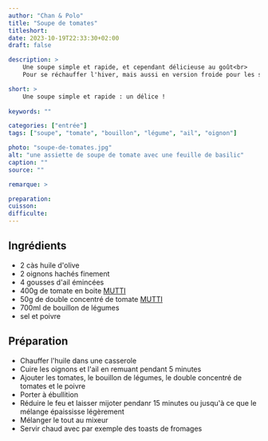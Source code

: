 ```yaml
---
author: "Chan & Polo"
title: "Soupe de tomates"
titleshort:
date: 2023-10-19T22:33:30+02:00
draft: false

description: > 
    Une soupe simple et rapide, et cependant délicieuse au goût<br>
    Pour se réchauffer l'hiver, mais aussi en version froide pour les soirées d'été

short: >
    Une soupe simple et rapide : un délice !
    
keywords: ""

categories: ["entrée"]
tags: ["soupe", "tomate", "bouillon", "légume", "ail", "oignon"]

photo: "soupe-de-tomates.jpg"
alt: "une assiette de soupe de tomate avec une feuille de basilic"
caption: ""
source: ""

remarque: >

preparation: 
cuisson: 
difficulte:
---
```



## Ingrédients
- 2 càs huile d'olive
- 2 oignons hachés finement
- 4 gousses d'ail émincées
- 400g de tomate en boite [MUTTI](https://mutti-parma.com/fr/produits/pelees/)
- 50g de double concentré de tomate [MUTTI](https://mutti-parma.com/fr/produits/double-concentre/)
- 700ml de bouillon de légumes
- sel et poivre
## Préparation
- Chauffer l'huile dans une casserole
- Cuire les oignons et l'ail en remuant pendant 5 minutes
- Ajouter les tomates, le bouillon de légumes, le double concentré de tomates et le poivre
- Porter à ébullition
- Réduire le feu et laisser mijoter pendanr 15 minutes ou jusqu'à ce que le mélange épaississe légèrement
- Mélanger le tout au mixeur
- Servir chaud avec par exemple des toasts de fromages
